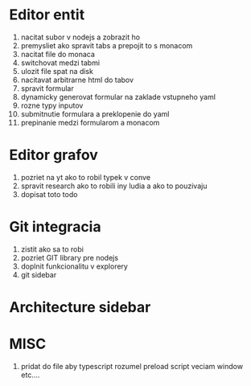 # Editor entit

1. nacitat subor v nodejs a zobrazit ho
2. premysliet ako spravit tabs a prepojit to s monacom
3. nacitat file do monaca
4. switchovat medzi tabmi
5. ulozit file spat na disk
6. nacitavat arbitrarne html do tabov
7. spravit formular
8. dynamicky generovat formular na zaklade vstupneho yaml
9. rozne typy inputov
10. submitnutie formulara a preklopenie do yaml
11. prepinanie medzi formularom a monacom

# Editor grafov

1. pozriet na yt ako to robil typek v conve
2. spravit research ako to robili iny ludia a ako to pouzivaju
3. dopisat toto todo

# Git integracia

1. zistit ako sa to robi
2. pozriet GIT library pre nodejs
3. doplnit funkcionalitu v explorery
4. git sidebar

# Architecture sidebar

# MISC

1. pridat do file aby typescript rozumel preload script veciam window etc....
